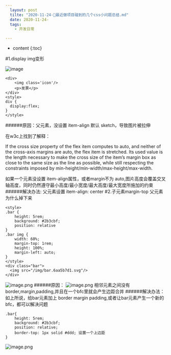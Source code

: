 ```yaml
---
  layout: post
  tilte: "2020-11-24-🌈最近做项目碰到的几个css小问题总结.md"
  date: 2020-11-24-
  tags: 
    - 开发日常

---
```



* content
{:toc}


#1.display img变形

![image](https://upload-images.jianshu.io/upload_images/15312191-1fb2f5fe150894fc.png?imageMogr2/auto-orient/strip%7CimageView2/2/w/1240)
```
<div>
    <img class='icon'/>
    <p>发票</p>
</div>
<style>
div {
  display:flex;
}
</style>
```
######原因：父元素，没设置 item-align 默认 sketch，导致图片被拉伸

在w3c上找到了解释：

If the cross size property of the flex item computes to auto, and neither of the cross-axis margins are auto, the flex item is stretched. Its used value is the length necessary to make the cross size of the item’s margin box as close to the same size as the line as possible, while still respecting the constraints imposed by min-height/min-width/max-height/max-width.

如果一个元素没设置 item-align属性，或者margin不为 auto,图片高度会覆盖交叉轴高度，同时仍然遵守最小高度/最小宽度/最大高度/最大宽度所施加的约束
######解决办法:
父元素设置 item-align: center
#2.子元素margin-top 父元素为什么掉下来
```
<style>
.bar {
    height: 5rem;
    background: #2b3cbf;
    position: relative
}
.bar img {
    width: 60%;
    margin-top: 1rem;
    height: 100%;
    margin-left: auto;
}
</style>
<div class="bar">
  <img src="/img/bar.6aa5b7d1.svg"/>
</div>
```
![image.png](https://upload-images.jianshu.io/upload_images/15312191-8e3f040a0117d6b0.png?imageMogr2/auto-orient/strip%7CimageView2/2/w/1240)
######原因：
![image.png](https://upload-images.jianshu.io/upload_images/15312191-9ab4408b018de2ae.png?imageMogr2/auto-orient/strip%7CimageView2/2/w/1240)
相邻元素之间没有border,margin,padding,并且在一个bfc里就会产生边距合并
######解决办法：
如上所说，给bar元素加上 border margin padding,或者让bar元素产生一个新的bfc，都可以解决问题
```
.bar{
    height: 5rem;
    background: #2b3cbf;
    position: relative;
    border-top: 1px solid #ddd; 设置一个上边距
}
```
![image.png](https://upload-images.jianshu.io/upload_images/15312191-6cd8a1273428c70e.png?imageMogr2/auto-orient/strip%7CimageView2/2/w/1240)
